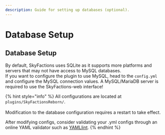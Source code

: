 ```yaml
---
description: Guide for setting up databases (optional).
---
```


# Database Setup

## Database Setup

By default, SkyFactions uses SQLite as it supports more platforms and servers that may not have access to MySQL databases.\
If you want to configure the plugin to use MySQL, head to the `config.yml` and configure the MySQL connection values. A MySQL/MariaDB server is required to use the SkyFactions-web interface!

{% hint style="info" %}
All configurations are located at `plugins/SkyFactionsReborn/`.\
\
Modification to the database configuration requires a restart to take effect.

After modifying configs, consider validating your .yml configs through an online YAML validator such as [YAMLlint](https://www.yamllint.com/).
{% endhint %}
